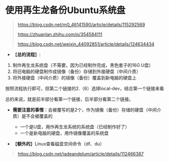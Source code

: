 # 使用再生龙备份Ubuntu系统盘
> https://blog.csdn.net/m0_46141590/article/details/115292569
>
> https://zhuanlan.zhihu.com/p/354584111
>
> https://blog.csdn.net/weixin_44092851/article/details/124634434

- 【**总的流程**】:
1. 制作再生龙系统盘（不需要，因为已经制作完成，黑色套子的16G U盘）
2. 将旧电脑的硬盘制作成镜像（备份）存储到外接硬盘（中间介质）
3. 将外接硬盘（中间介质）的镜像（备份）覆盖到新电脑的硬盘上

按照流程执行即可，但第二个链接的2.（6）选择local-dev，结合第一个链接来看

总的来说，就是前半部分看第一个链接，后半部分看第二个链接。

- **需要注意的事情**：会被覆写的是2个，作为镜像（备份）存储的硬盘（中间介质）是不会被覆盖的
  - 一个是U盘，用作再生龙系统的系统盘（已经制作好了）
  - 一个是新电脑的硬盘，用作镜像覆盖的系统盘

- 【**额外的**】Linux查看磁盘空间命令（df、du）
> https://blog.csdn.net/jadeandplum/article/details/112466387
